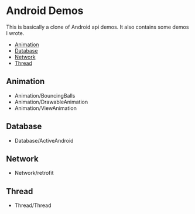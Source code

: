 # Android Demos

This is basically a clone of Android api demos. It also contains some demos I wrote.

- [Animation](#animation)
- [Database](#database)
- [Network](#network)
- [Thread](#thread)

## Animation
<span id="animation"></span>

- Animation/BouncingBalls
- Animation/DrawableAnimation
- Animation/ViewAnimation

## Database
<span id="database"></span>

- Database/ActiveAndroid

## Network
<span id="network"></span>

- Network/retrofit

## Thread
<span id="thread"></span>

- Thread/Thread

